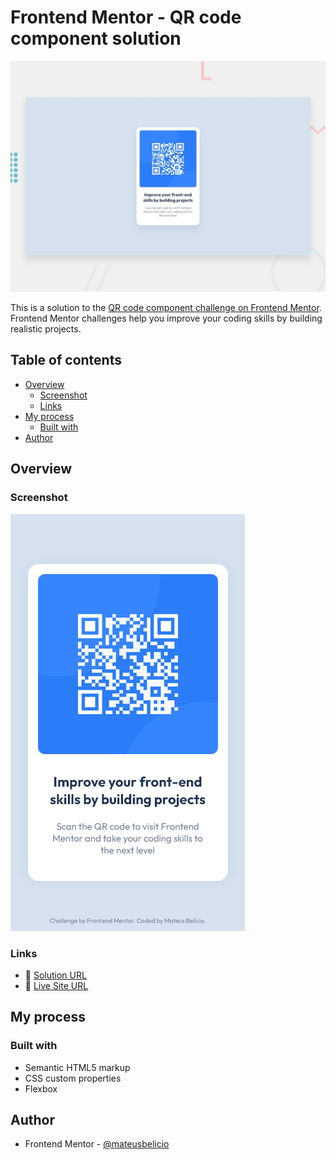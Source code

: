 # Frontend Mentor - QR code component solution

![Design preview for the QR code component coding challenge](./design/desktop-preview.jpg)

This is a solution to the [QR code component challenge on Frontend Mentor](https://www.frontendmentor.io/challenges/qr-code-component-iux_sIO_H). Frontend Mentor challenges help you improve your coding skills by building realistic projects.

## Table of contents

- [Overview](#overview)
  - [Screenshot](#screenshot)
  - [Links](#links)
- [My process](#my-process)
  - [Built with](#built-with)
- [Author](#author)

## Overview

### Screenshot

![](./design/mobile-result.png)

### Links

- 🔗 [Solution URL](https://github.com/mateusbelicio/qr-code-component)
- 🔗 [Live Site URL](https://mateusbelicio.github.io/qr-code-component/)

## My process

### Built with

- Semantic HTML5 markup
- CSS custom properties
- Flexbox

## Author

- Frontend Mentor - [@mateusbelicio](https://www.frontendmentor.io/profile/mateusbelicio)
